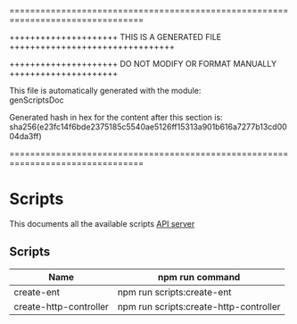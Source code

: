 ================================================================================

+++++++++++++++++++++ THIS IS A GENERATED FILE ++++++++++++++++++++++++++++++++

+++++++++++++++++++++ DO NOT MODIFY OR FORMAT MANUALLY +++++++++++++++++++++

This file is automatically generated with the module:  
genScriptsDoc

Generated hash in hex for the content after this section is:  
sha256(e23fc14f6bde2375185c5540ae5126ff15313a901b616a7277b13cd0004da3ff)

================================================================================
# Scripts

This documents all the available scripts [API server](../api/)

## Scripts

| Name                   | npm run command                        |
| ---------------------- | -------------------------------------- |
| create-ent             | npm run scripts:create-ent             |
| create-http-controller | npm run scripts:create-http-controller |

